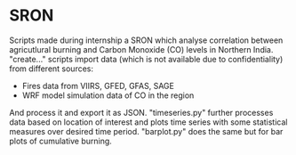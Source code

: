 # SRON
Scripts made during internship a SRON which analyse correlation between agricutlural burning and Carbon Monoxide (CO) levels in Northern India.
"create..." scripts import data (which is not available due to confidentiality) from different sources:
 - Fires data from VIIRS, GFED, GFAS, SAGE
 - WRF model simulation data of CO in the region
 
And process it and export it as JSON.
"timeseries.py" further processes data based on location of interest and plots time series with some statistical measures over desired time period.
"barplot.py" does the same but for bar plots of cumulative burning.
